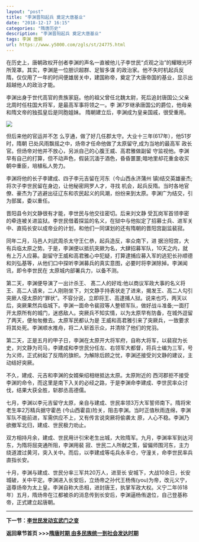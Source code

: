 ```yaml
---
layout: "post"
title: "李渊晋阳起兵 奠定大唐基业"
date: "2018-12-17 16:15"
categories: "隋唐历史"
description: "李渊晋阳起兵 奠定大唐基业"
tags: 李渊 唐朝
url: https://www.y5000.com/zgls/st/24775.html
---
```






在历史上，唐朝政权开创者李渊的声名一直被他儿子李世民“贞观之治”的耀眼光环所笼罩。其实，李渊是一位胆识超群、足智多谋
的政治家。他不失时机起兵反隋，仅仅用了一年的时间便雄居关中，建国称帝，奠定了大唐帝国的基业，显示出超越他人的政治才能。

李渊出身于世代高官的贵族家庭。他的祖父曾任北魏太尉，死后追封唐国公;父亲北周时任柱国大将军，是最高军事将领之一。李
渊7岁继承唐国公的爵位，他母亲和隋文帝的独孤皇后是同胞姐妹。 隋朝建立后，李渊成为皇亲国戚，很受重用。

![](https://img.y5000.com/uploads/allimg/170808/8-1FPQ44539464.jpg)

但后来他的官运并不怎 么亨通，做了好几任郡太守。大业十三年(617年），他51岁时，隋朝 已处风雨飘摇之中，炀帝才任命他做了太原留守,成为当地的最高军
政长官。但炀帝对他并不放心，另派自己的心腹王威、高君雅做副留
守监视他。李渊早有自己的打算，但不动声色，假装沉湎于酒色，昏昏噩噩;暗地里却花重金收买朝中重臣，培植私人势力。

李渊将他的长子李建成、四子李元吉留在河东（今山西永济蒲州 镇)结交英雄豪杰;将次子李世民留在身边，让他秘密网罗人才，寻找
机会，起兵反隋。当时各地官僚、豪杰为了逃避出征辽东和农民起义的风潮，纷纷来到太原。李渊广为结交，引为部属，委以重任。

晋阳县令刘文静很有才能，李世民与他交往密切。后来刘文静
受瓦岗军首领李密的牵连被关进监狱。李世民借着探监的名义，在狱中与他拟定了招募士兵、进军关中、直捣长安以成帝业的计划，和他们一同谋划的还有隋朝的晋阳宫副监裴寂。

同年二月，马邑人刘武周杀太守王仁恭，起兵造反，率众南下，进
据汾阳宫，大有兵临太原之势。于是，李渊便以抵抗突厥为名，大肆招募军队，10天之内，就有上万人应募。副留守王威和高君雅心中犯疑，打算逮捕应募入军的逃犯长孙顺德和刘弘基等，从他们口中探听李渊募兵的真实意图，必要时将李渊除掉。李渊闻讯，即令李世民在
太原城内部署兵力，以备不测。

第二天，李渊便导演了一出计杀王、
髙二人的好戏:他以商议军政大事的名义将王、高二人请来，二人刚刚坐下，刘文静手持表状走了进来，揭发王、高二人勾引突厥人侵太原的“罪状”。不容分说，立即将王、高逮捕人狱。说来也巧，两天以后，突厥果然兵临城下。李渊一面命令裴寂等人整顿军队，做好战斗准备;一面打开太原所有的城门，迷惑敌人。突厥兵不知实情，以为太原早有防备，在城外逗留了两天，便匆匆撤去。太原军民都认为是
王威和高君雅引来了突厥兵，一致要求将其处死。李渊顺水推舟，将二人斩首示众，并清除了他们的党羽。

第二天，正是五月的甲子日，李渊在太原开大将军府，自称大将军，以裴寂为长史，刘文静为司马，李建成和李世民分任左、右领军大都督，将兵士编为三军，号为义师，正式树起了反隋的旗帜。为解除后顾之忧，李渊还接受刘文静的建议，主动结好突厥。

不久，建成、元吉和李渊的女婿柴绍相继抵达太原。太原附近的
西河郡拒不接受李渊的命令，而这里是南下入关的必经之路，于是李渊命李建成、李世民率众讨伐，结果大获全胜，斩郡丞高德儒。

七月，李渊以李元吉留守太原，亲自与建成、世民率领3万大军誓师南下。隋将宋老生率2万精兵据守霍邑
(今山西霍县)险关，阻击李渊。当时正值秋雨连绵，李渊军队不能前进，军需供应不上，又有传言说突厥将偷袭太 原，人心不稳。李渊乃欲撤军北归，建成、世民极力劝止。

双方相持月余，建成、世民用计引宋老生出城，大败隋军。九月，李渊率军到达河东，为隋将屈突通所阻，李渊用裴
寂、世民二人所献之策，留偏师围河东，主力绕道渡过黄河，突入关中。而后，以李建成等屯兵永丰仓，守潼关，命李世民率兵直指长安。

十月，李渊与建成、世民分率三军共20万人，进至长
安城下，大战10余日，长安城破，关中平定。李渊进入长安后，立炀帝之孙代王杨侑(you)为帝，改元义宁，遥尊炀帝为太上皇。李渊自称大丞相，进封唐王，执掌军政大权。义宁二年(618年）五月，隋炀帝在江都被杀的消息传到长安后，李渊逼杨侑退位，自己登基称帝，正式建立起唐朝。

* * *

**下一节：[李世民发动玄武门之变](https://www.y5000.com/zgls/st/24776.html)**

**返回章节首页 >>>[隋唐时期 由多民族统一到社会发达时期](https://www.y5000.com/zgls/st/24926.html)**
